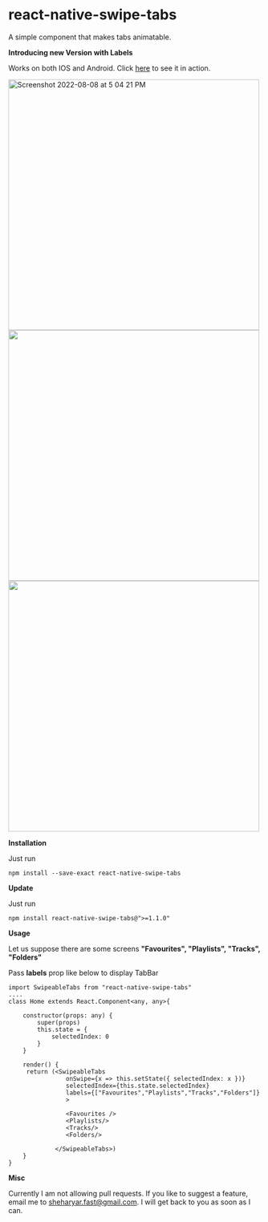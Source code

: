 # react-native-swipe-tabs
A simple component that makes tabs animatable.

**Introducing new Version with Labels**

Works on both IOS and Android. Click <a href="https://asteromite.com/quickdemo" target="_blank" >here</a> to see it in action.

<img  height="500" alt="Screenshot 2022-08-08 at 5 04 21 PM" src="https://user-images.githubusercontent.com/89903475/183413912-2ef538a6-4e42-4cdf-8c1d-6029ce304703.png"> <img src="https://user-images.githubusercontent.com/89903475/132087155-d333b88d-71b5-4bf3-af84-ecfcc7d477ca.gif" height="500">    <img  src="https://user-images.githubusercontent.com/89903475/132087166-90a98d24-8379-4ba2-b45b-64e57ad1ab64.gif" height="500">

**Installation**

Just run
```
npm install --save-exact react-native-swipe-tabs
```
**Update**

Just run 
```
npm install react-native-swipe-tabs@">=1.1.0"
```
**Usage**

Let us suppose there are some screens **"Favourites", "Playlists", "Tracks", "Folders"**

Pass **labels** prop like below to display TabBar

```tsx
import SwipeableTabs from "react-native-swipe-tabs"
....
class Home extends React.Component<any, any>{

    constructor(props: any) {
        super(props)
        this.state = {
            selectedIndex: 0
        }
    }
    
    render() {
     return (<SwipeableTabs
                onSwipe={x => this.setState({ selectedIndex: x })}
                selectedIndex={this.state.selectedIndex}
                labels={["Favourites","Playlists","Tracks","Folders"]}
                >
                
                <Favourites />
                <Playlists/>
                <Tracks/>
                <Folders/>
                
             </SwipeableTabs>)
    }
}
```

**Misc**

Currently I am not allowing pull requests. If you like to suggest a feature, email me to sheharyar.fast@gmail.com. I will get back to you as soon as I can.

